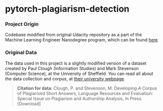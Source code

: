 # pytorch-plagiarism-detection


### Project Origin
Codebase modified from original Udacity repository as a part of the Machine Learning Engineer Nanodegree program,  which can be found <a href="https://github.com/udacity/sagemaker-deployment">here</a>

### Original Data
The data used in this project is a slightly modified version of a dataset created by Paul Clough (Information Studies) and Mark Stevenson (Computer Science), at the University of Sheffield. You can read all about the data collection and corpus, at [their university webpage](https://ir.shef.ac.uk/cloughie/resources/plagiarism_corpus.html). 

> **Citation for data**: Clough, P. and Stevenson, M. Developing A Corpus of Plagiarised Short Answers, Language Resources and Evaluation: Special Issue on Plagiarism and Authorship Analysis, In Press. [Download]
